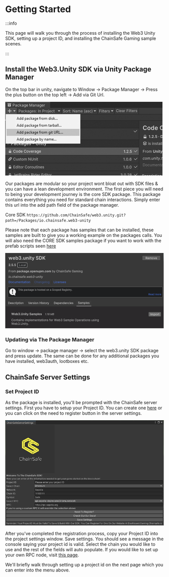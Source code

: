 ﻿---
slug: /current/getting-started
sidebar_position: 1
sidebar_label: Getting Started
---


# Getting Started

:::info

This page will walk you through the process of installing the Web3 Unity SDK, setting up a project ID, and installing the ChainSafe Gaming sample scenes.

:::


## Install the Web3.Unity SDK via Unity Package Manager

On the top bar in unity, navigate to Window → Package Manager → Press the plus button on the top left → Add via Git Url.
   
![](assets/getting-started/package-manager-add-package.png)

Our packages are modular so your project wont bloat out with SDK files & you can have a lean development environment. The first piece you will need to being your development journey is the core SDK package. This package contains everything you need for standard chain interactions. Simply enter this url into the add path field of the package manager.

Core SDK
`https://github.com/ChainSafe/web3.unity.git?path=/Packages/io.chainsafe.web3-unity`

Please note that each package has samples that can be installed, these samples are built to give you a working example on the packages calls. You will also need the CORE SDK samples package if you want to work with the prefab scripts seen [here](https://docs.gaming.chainsafe.io/current/prefab-scripts)

![](assets/getting-started/import-samples.png)

### Updating via The Package Manager

Go to window → package manager → select the web3.unity SDK package and press update. The same can be done for any additional packages you have installed, web3auth, lootboxes etc.

## ChainSafe Server Settings

### Set Project ID

As the package is installed, you'll be prompted with the ChainSafe server settings. First you have to setup your Project ID. You can create one [here](https://dashboard.gaming.chainsafe.io/) or you can click on the need to register button in the server settings.

![](assets/getting-started/project-settings.png)

After you've completed the registration process, copy your Project ID into the project settings window. Save settings. You should see a message in the console saying your project id is valid. Select the chain you would like to use and the rest of the fields will auto populate. If you would like to set up your own RPC node, visit [this page](https://docs.gaming.chainsafe.io/current/setting-up-an-rpc-node).

We'll briefly walk through setting up a project id on the next page which you can enter into the menu above.